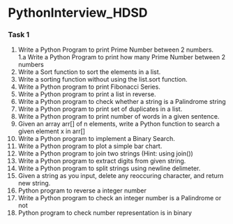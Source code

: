 # PythonInterview_HDSD
### Task 1
1. Write a Python Program to print Prime Number between 2 numbers. <br>
   1.a Write a Python Program to print how many Prime Number between 2 numbers
2. Write a Sort function to sort the elements in a list.
3. Write a sorting function without using the list.sort function.
4. Write a Python program to print Fibonacci Series.
5. Write a Python program to print a list in reverse.
6. Write a Python program to check whether a string is a Palindrome string
7. Write a Python program to print set of duplicates in a list.
8. Write a Python program to print number of words in a given sentence.
9. Given an array arr[] of n elements, write a Python function to search a given element x in arr[]
10. Write a Python program to implement a Binary Search. 
11. Write a Python program to plot a simple bar chart.
12. Write a Python program to join two strings (Hint: using join())
13. Write a Python program to extract digits from given string.
14. Write a Python program to split strings using newline delimeter. 
15. Given a string as you input, delete any reoccuring character, and return new string.
16. Python program to reverse a integer number
17. Write a Python program to check an integer number is a Palindrome or not
18. Python program to check number representation is in binary
